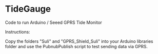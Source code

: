 # TideGauge
Code to run Arduino / Seeed GPRS Tide Monitor

Instructions:

Copy the folders "Suli" and "GPRS_Shield_Suli" into your Arduino libraries folder and use the PubnubPublish script to test sending data via GPRS.